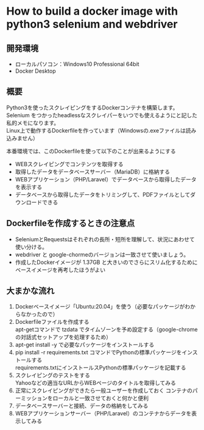 # How to build a docker image with python3 selenium and webdriver

## 開発環境
- ローカルパソコン：Windows10 Professional 64bit
- Docker Desktop

## 概要
Python3を使ったスクレイピングをするDockerコンテナを構築します。  
Selenium をつかったheadlessなスクレイパーをいつでも使えるようにと記した私的メモになります。  
Linux上で動作するDockerfileを作っています（Windowsの.exeファイルは読み込みません）  

本番環境では、このDockerfileを使って以下のことが出来るようにする
- WEBスクレイピングでコンテンツを取得する
- 取得したデータをデータベースサーバー（MariaDB）に格納する
- WEBアプリケーション（PHP/Laravel）でデータベースから取得したデータを表示する
- データベースから取得したデータをトリミングして、PDFファイルとしてダウンロードできる

## Dockerfileを作成するときの注意点
- SeleniumとRequestsはそれぞれの長所・短所を理解して、状況にあわせて使い分ける。
- webdriver と google-chormeのバージョンは一致させて使いましょう。
- 作成したDockerイメージが 1.37GB と大きいのでさらにスリム化するためにベースイメージを再考したほうがよい

## 大まかな流れ
1. Dockerベースイメージ「Ubuntu:20.04」を使う（必要なパッケージがわからなかったので）
2. Dockerfileファイルを作成する  
  apt-getコマンドで tzdata でタイムゾーンを予め設定する（google-chromeの対話式セットアップを処理するため）
3. apt-get install -y で必要なパッケージをインストールする
4. pip install -r requirements.txt コマンドでPythonの標準パッケージをインストールする  
  requirements.txtにインストールスPythonの標準パッケージを記載する
5. スクレイピングのテストをする  
  Yahooなどの適当なURLからWEBページのタイトルを取得してみる
6. 正常にスクレイピングができたら一般ユーザーを作成しておく
  コンテナのパーミッションをローカルと一致させておくと何かと便利
7. データベースサーバーと接続、データの格納をしてみる
8. WEBアプリケーションサーバー（PHP/Laravel）のコンテナからデータを表示してみる
